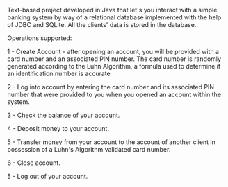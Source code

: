 Text-based project developed in Java that let's you interact with a simple banking system by way of a relational database implemented with the help of JDBC and SQLite. All the clients' data is stored in the database. 

Operations supported:

1 - Create Account - after opening an account, you will be provided with a card number and an associated PIN number. The card number is randomly generated according to the Luhn Algorithm, a formula used to determine if an identification number is accurate

2 - Log into account by entering the card number and its associated PIN number that were provided to you when you opened an account within the system. 

3 - Check the balance of your account.

4 - Deposit money to your account. 

5 - Transfer money from your account to the account of another client in possession of a Luhn's Algorithm validated card number. 

6 - Close account. 

5 - Log out of your account. 
